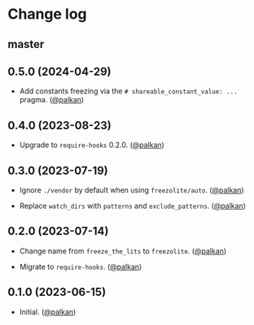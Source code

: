 # Change log

## master

## 0.5.0 (2024-04-29)

- Add constants freezing via the `# shareable_constant_value: ...` pragma. ([@palkan][])

## 0.4.0 (2023-08-23)

- Upgrade to `require-hooks` 0.2.0. ([@palkan][])

## 0.3.0 (2023-07-19)

- Ignore `./vendor` by default when using `freezolite/auto`. ([@palkan][])

- Replace `watch_dirs` with `patterns` and `exclude_patterns`. ([@palkan][])

## 0.2.0 (2023-07-14)

- Change name from `freeze_the_lits` to `freezolite`. ([@palkan][])

- Migrate to `require-hooks`. ([@palkan][])

## 0.1.0 (2023-06-15)

- Initial. ([@palkan][])

[@palkan]: https://github.com/palkan
